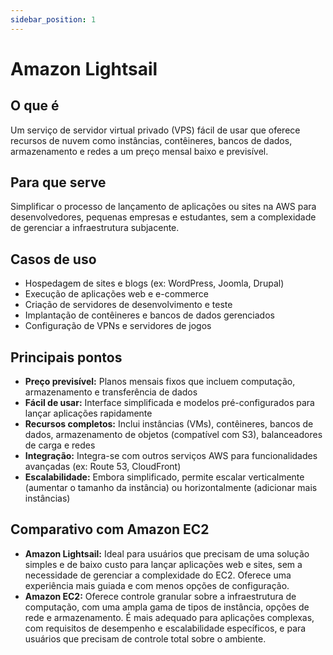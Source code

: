 ```yaml
---
sidebar_position: 1
---
```


# Amazon Lightsail

## O que é
Um serviço de servidor virtual privado (VPS) fácil de usar que oferece recursos de nuvem como instâncias, contêineres, bancos de dados, armazenamento e redes a um preço mensal baixo e previsível.

## Para que serve
Simplificar o processo de lançamento de aplicações ou sites na AWS para desenvolvedores, pequenas empresas e estudantes, sem a complexidade de gerenciar a infraestrutura subjacente.

## Casos de uso
- Hospedagem de sites e blogs (ex: WordPress, Joomla, Drupal)
- Execução de aplicações web e e-commerce
- Criação de servidores de desenvolvimento e teste
- Implantação de contêineres e bancos de dados gerenciados
- Configuração de VPNs e servidores de jogos

## Principais pontos
- **Preço previsível:** Planos mensais fixos que incluem computação, armazenamento e transferência de dados
- **Fácil de usar:** Interface simplificada e modelos pré-configurados para lançar aplicações rapidamente
- **Recursos completos:** Inclui instâncias (VMs), contêineres, bancos de dados, armazenamento de objetos (compatível com S3), balanceadores de carga e redes
- **Integração:** Integra-se com outros serviços AWS para funcionalidades avançadas (ex: Route 53, CloudFront)
- **Escalabilidade:** Embora simplificado, permite escalar verticalmente (aumentar o tamanho da instância) ou horizontalmente (adicionar mais instâncias)

## Comparativo com Amazon EC2
- **Amazon Lightsail:** Ideal para usuários que precisam de uma solução simples e de baixo custo para lançar aplicações web e sites, sem a necessidade de gerenciar a complexidade do EC2. Oferece uma experiência mais guiada e com menos opções de configuração.
- **Amazon EC2:** Oferece controle granular sobre a infraestrutura de computação, com uma ampla gama de tipos de instância, opções de rede e armazenamento. É mais adequado para aplicações complexas, com requisitos de desempenho e escalabilidade específicos, e para usuários que precisam de controle total sobre o ambiente. 